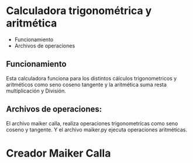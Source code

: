 # Calculadora trigonométrica y aritmética

* Funcionamiento
* Archivos de operaciones
  
## Funcionamiento 
Esta calculadora funciona para los distintos cálculos trigonometricos y aritméticos como seno coseno tangente y la aritmética suma resta multiplicación y División.
## Archivos de operaciones:
El archivo maiker calla, realiza operaciones trigonometrícas como seno coseno y tangente. 
Y el archivo maiker.py ejecuta operaciones aritméticas.

# Creador Maiker Calla
